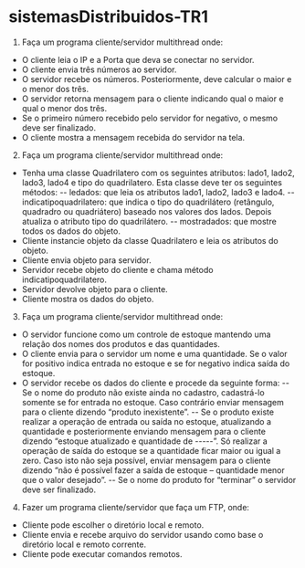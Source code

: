 # sistemasDistribuidos-TR1

1) Faça um programa cliente/servidor multithread onde:
* O cliente leia o IP e a Porta que deva se conectar no servidor.
* O cliente envia três números ao servidor.
* O servidor recebe os números. Posteriormente, deve calcular o maior e o menor dos três.
* O servidor retorna mensagem para o cliente indicando qual o maior e qual o menor dos três.
* Se o primeiro número recebido pelo servidor for negativo, o mesmo deve ser finalizado.
* O cliente mostra a mensagem recebida do servidor na tela.

2) Faça um programa cliente/servidor multithread onde: 
* Tenha uma classe Quadrilatero com os seguintes atributos: lado1, lado2, lado3, lado4 e tipo do
quadrilatero. Esta classe deve ter os seguintes métodos:
-- ledados: que leia os atributos lado1, lado2, lado3 e lado4.
-- indicatipoquadrilatero: que indica o tipo do quadrilátero (retângulo, quadradro ou quadriátero) baseado nos valores dos lados. Depois atualiza o atributo tipo do quadrilátero.
-- mostradados: que mostre todos os dados do objeto.
* Cliente instancie objeto da classe Quadrilatero e leia os atributos do objeto.
* Cliente envia objeto para servidor.
* Servidor recebe objeto do cliente e chama método indicatipoquadrilatero.
* Servidor devolve objeto para o cliente.
* Cliente mostra os dados do objeto.

3) Faça um programa cliente/servidor multithread onde:
* O servidor funcione como um controle de estoque mantendo uma relação dos nomes dos produtos e das quantidades.
* O cliente envia para o servidor um nome e uma quantidade. Se o valor for positivo indica entrada no estoque e se for negativo indica saída do estoque.
* O servidor recebe os dados do cliente e procede da seguinte forma:
-- Se o nome do produto não existe ainda no cadastro, cadastrá-lo somente se for entrada no estoque. Caso contrário enviar mensagem para o cliente dizendo “produto inexistente”.
-- Se o produto existe realizar a operação de entrada ou saída no estoque, atualizando a quantidade e posteriormente enviando mensagem para o cliente dizendo “estoque atualizado e quantidade de -----”. Só realizar a operação de saída do estoque se a quantidade ficar maior ou igual a zero. Caso isto não seja possível, enviar mensagem para o cliente dizendo “não é possível fazer a saída de estoque – quantidade menor que o valor desejado”.
-- Se o nome do produto for “terminar” o servidor deve ser finalizado.

4) Fazer um programa cliente/servidor que faça um FTP, onde:
* Cliente pode escolher o diretório local e remoto.
* Cliente envia e recebe arquivo do servidor usando como base o diretório local e remoto corrente.
* Cliente pode executar comandos remotos.
